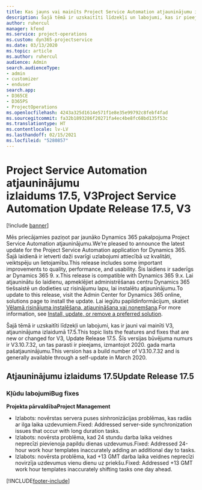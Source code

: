 ```yaml
---
title: Kas jauns vai mainīts Project Service Automation atjauninājumu izlaidumā 17.5, labojumfails, V3
description: Šajā tēmā ir uzskaitīti līdzekļi un labojumi, kas ir pieejami Project Service Automation atjauninājumu izlaidumā 17.5, V3.
author: ruhercul
manager: kfend
ms.service: project-operations
ms.custom: dyn365-projectservice
ms.date: 03/13/2020
ms.topic: article
ms.author: ruhercul
audience: Admin
search.audienceType:
- admin
- customizer
- enduser
search.app:
- D365CE
- D365PS
- ProjectOperations
ms.openlocfilehash: 4243a325d1614e571f1e8e35e99792c8febf4fad
ms.sourcegitcommit: fa32b1893286f20271fa4ec4be8fc68bd135f53c
ms.translationtype: HT
ms.contentlocale: lv-LV
ms.lasthandoff: 02/15/2021
ms.locfileid: "5280857"
---
```

# <a name="project-service-automation-update-release-175-v3"></a><span data-ttu-id="b6a47-103">Project Service Automation atjauninājumu izlaidums 17.5, V3</span><span class="sxs-lookup"><span data-stu-id="b6a47-103">Project Service Automation Update Release 17.5, V3</span></span>

[!include [banner](../includes/psa-now-project-operations.md)]

<span data-ttu-id="b6a47-104">Mēs priecājamies paziņot par jaunāko Dynamics 365 pakalpojuma Project Service Automation atjauninājumu.</span><span class="sxs-lookup"><span data-stu-id="b6a47-104">We’re pleased to announce the latest update for the Project Service Automation application for Dynamics 365.</span></span> <span data-ttu-id="b6a47-105">Šajā laidienā ir ietverti daži svarīgi uzlabojumi attiecībā uz kvalitāti, veiktspēju un lietojamību.</span><span class="sxs-lookup"><span data-stu-id="b6a47-105">This release includes some important improvements to quality, performance, and usability.</span></span>  <span data-ttu-id="b6a47-106">Šis laidiens ir saderīgs ar Dynamics 365 9. x.</span><span class="sxs-lookup"><span data-stu-id="b6a47-106">This release is compatible with Dynamics 365 9.x.</span></span> <span data-ttu-id="b6a47-107">Lai atjauninātu šo laidienu, apmeklējiet administrēšanas centru Dynamics 365 tiešsaistē un dodieties uz risinājumu lapu, lai instalētu atjauninājumu.</span><span class="sxs-lookup"><span data-stu-id="b6a47-107">To update to this release, visit the Admin Center for Dynamics 365 online, solutions page to install the update.</span></span> <span data-ttu-id="b6a47-108">Lai iegūtu papildinformācijum, skatiet [Vēlamā risinājuma instalēšana, atjaunināšana vai noņemšana](https://docs.microsoft.com/power-platform/admin/install-remove-preferred-solution).</span><span class="sxs-lookup"><span data-stu-id="b6a47-108">For more information, see [Install, update, or remove a preferred solution](https://docs.microsoft.com/power-platform/admin/install-remove-preferred-solution).</span></span>

<span data-ttu-id="b6a47-109">Šajā tēmā ir uzskaitīti līdzekļi un labojumi, kas ir jauni vai mainīti V3, atjauninājuma izlaidumā 17.5.</span><span class="sxs-lookup"><span data-stu-id="b6a47-109">This topic lists the features and fixes that are new or changed for V3, Update Release 17.5.</span></span> <span data-ttu-id="b6a47-110">Šīs versijas būvējuma numurs ir V3.10.7.32, un tas parasti ir pieejams, izmantojot 2020. gada marta pašatjauninājumu.</span><span class="sxs-lookup"><span data-stu-id="b6a47-110">This version has a build number of V3.10.7.32 and is generally available through a self-update in March 2020.</span></span>


## <a name="update-release-175"></a><span data-ttu-id="b6a47-111">Atjauninājumu izlaidums 17.5</span><span class="sxs-lookup"><span data-stu-id="b6a47-111">Update Release 17.5</span></span>

### <a name="bug-fixes"></a><span data-ttu-id="b6a47-112">Kļūdu labojumi</span><span class="sxs-lookup"><span data-stu-id="b6a47-112">Bug fixes</span></span>


<span data-ttu-id="b6a47-113">**Projekta pārvaldība**</span><span class="sxs-lookup"><span data-stu-id="b6a47-113">**Project Management**</span></span>

- <span data-ttu-id="b6a47-114">Izlabots: novērstas servera puses sinhronizācijas problēmas, kas radās ar ilga laika uzdevumiem.</span><span class="sxs-lookup"><span data-stu-id="b6a47-114">Fixed: Addressed server-side synchronization issues that occur with long duration tasks.</span></span>
- <span data-ttu-id="b6a47-115">Izlabots: novērsta problēma, kad 24 stundu darba laika veidnes neprecīzi pievienoja papildu dienas uzdevumus.</span><span class="sxs-lookup"><span data-stu-id="b6a47-115">Fixed: Addressed 24-hour work hour templates inaccurately adding an additional day to tasks.</span></span>
- <span data-ttu-id="b6a47-116">Izlabots: novērsta problēma, kad +13 GMT darba laika veidnes neprecīzi novirzīja uzdevumus vienu dienu uz priekšu.</span><span class="sxs-lookup"><span data-stu-id="b6a47-116">Fixed: Addressed +13 GMT work hour templates inaccurately shifting tasks one day ahead.</span></span>



[!INCLUDE[footer-include](../includes/footer-banner.md)]